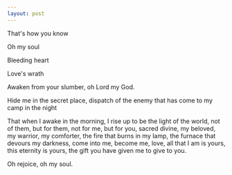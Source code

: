 ```yaml
---
layout: post
---
```

That's how you know

Oh my soul

Bleeding heart

Love's wrath

Awaken from your slumber, oh Lord my God.

Hide me in the secret place, dispatch of the enemy that has come to my camp in the night

That when I awake in the morning, I rise up to be the light of the world, not of them, but for them, not for me, but for you, sacred divine, my beloved, my warrior, my comforter, the fire that burns in my lamp, the furnace that devours my darkness, come into me, become me, love, all that I am is yours, this eternity is yours, the gift you have given me to give to you.

Oh rejoice, oh my soul.
